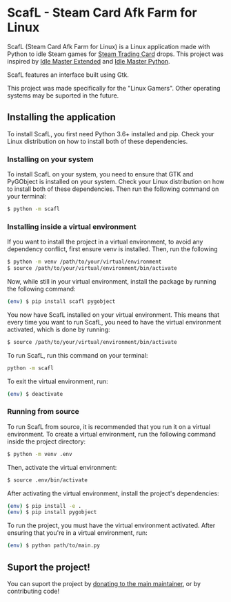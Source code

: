 # ScafL - Steam Card Afk Farm for Linux

ScafL (Steam Card Afk Farm for Linux) is a Linux application made with Python to idle Steam games for [Steam Trading Card](https://steamcommunity.com/tradingcards/) drops.
This project was inspired by [Idle Master Extended](https://github.com/JonasNilson/idle_master_extended) and [Idle Master Python](https://github.com/jshackles/idle_master_py).

ScafL features an interface built using Gtk.

This project was made specifically for the "Linux Gamers". Other operating systems may be suported in the future.

## Installing the application

To install ScafL, you first need Python 3.6+ installed and pip. Check your Linux distribution on how to install both of these dependencies.

### Installing on your system

To install ScafL on your system, you need to ensure that GTK and PyGObject is installed on your system. Check your Linux distribution on how to install both of these dependencies.
Then run the following command on your terminal:

```sh
$ python -m scafl
```

### Installing inside a virtual environment

If you want to install the project in a virtual environment, to avoid any dependency conflict, first ensure venv is installed. Then, run the following

```sh
$ python -m venv /path/to/your/virtual/environment
$ source /path/to/your/virtual/environment/bin/activate
```

Now, while still in your virtual environment, install the package by running the following command:

```sh
(env) $ pip install scafl pygobject
```

You now have ScafL installed on your virtual environment. This means that every time you want to run ScafL, you need to have the virtual environment activated, which is done by running:

```sh
$ source /path/to/your/virtual/environment/bin/activate
```

To run ScafL, run this command on your terminal:

```sh
python -m scafl
```

To exit the virtual environment, run:

```sh
(env) $ deactivate
```

### Running from source

To run ScafL from source, it is recommended that you run it on a virtual environment. To create a virtual environment, run the following command inside the project directory:

```sh
$ python -m venv .env
```

Then, activate the virtual environment:

```sh
$ source .env/bin/activate
```

After activating the virtual environment, install the project's dependencies:

```sh
(env) $ pip install -e .
(env) $ pip install pygobject
```

To run the project, you must have the virtual environment activated. After ensuring that you're in a virtual environment, run:

```sh
(env) $ python path/to/main.py
```


## Suport the project!

You can suport the project by [donating to the main maintainer](https://www.paypal.com/donate/?hosted_button_id=TSARHWQFKSEBA), or by contributing code!